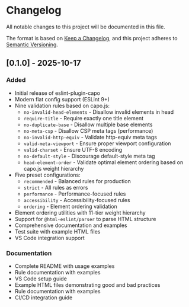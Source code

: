 # Changelog

All notable changes to this project will be documented in this file.

The format is based on [Keep a Changelog](https://keepachangelog.com/en/1.0.0/),
and this project adheres to [Semantic Versioning](https://semver.org/spec/v2.0.0.html).

## [0.1.0] - 2025-10-17

### Added

- Initial release of eslint-plugin-capo
- Modern flat config support (ESLint 9+)
- Nine validation rules based on capo.js:
  - `no-invalid-head-elements` - Disallow invalid elements in head
  - `require-title` - Require exactly one title element
  - `no-duplicate-base` - Disallow multiple base elements
  - `no-meta-csp` - Disallow CSP meta tags (performance)
  - `no-invalid-http-equiv` - Validate http-equiv meta tags
  - `valid-meta-viewport` - Ensure proper viewport configuration
  - `valid-charset` - Ensure UTF-8 encoding
  - `no-default-style` - Discourage default-style meta tag
  - `head-element-order` - Validate optimal element ordering based on capo.js weight hierarchy
- Five preset configurations:
  - `recommended` - Balanced rules for production
  - `strict` - All rules as errors
  - `performance` - Performance-focused rules
  - `accessibility` - Accessibility-focused rules
  - `ordering` - Element ordering validation
- Element ordering utilities with 11-tier weight hierarchy
- Support for `@html-eslint/parser` to parse HTML structure
- Comprehensive documentation and examples
- Test suite with example HTML files
- VS Code integration support

### Documentation

- Complete README with usage examples
- Rule documentation with examples
- VS Code setup guide
- Example HTML files demonstrating good and bad practices
- Rule documentation with examples
- CI/CD integration guide

